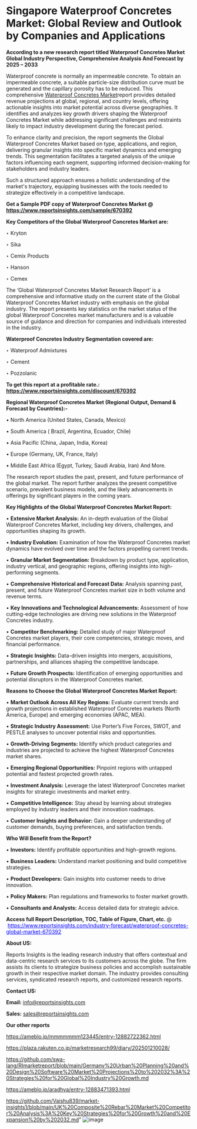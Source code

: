 # Singapore Waterproof Concretes Market: Global Review and Outlook by Companies and Applications

<strong>According to a new research report titled Waterproof Concretes Market Global Industry Perspective, Comprehensive Analysis And Forecast by 2025 – 2033</strong>

Waterproof concrete is normally an impermeable concrete. To obtain an impermeable concrete, a suitable particle-size distribution curve must be generated and the capillary porosity has to be reduced. This comprehensive <a href=https://www.reportsinsights.com/sample/670392>Waterproof Concretes Market</a>report provides detailed revenue projections at global, regional, and country levels, offering actionable insights into market potential across diverse geographies. It identifies and analyzes key growth drivers shaping the Waterproof Concretes Market while addressing significant challenges and restraints likely to impact industry development during the forecast period.

To enhance clarity and precision, the report segments the Global Waterproof Concretes Market based on type, applications, and region, delivering granular insights into specific market dynamics and emerging trends. This segmentation facilitates a targeted analysis of the unique factors influencing each segment, supporting informed decision-making for stakeholders and industry leaders.

Such a structured approach ensures a holistic understanding of the market's trajectory, equipping businesses with the tools needed to strategize effectively in a competitive landscape.

<strong>Get a Sample PDF copy of Waterproof Concretes Market </strong><strong>@<a href=https://www.reportsinsights.com/sample/670392 style=color:#0000ff;> https://www.reportsinsights.com/sample/670392</a></strong></font>

<strong>Key Competitors of the Global Waterproof Concretes Market are:</strong>

‣ Kryton

‣ Sika

‣ Cemix Products

‣ Hanson

‣ Cemex

The ‘Global Waterproof Concretes Market Research Report’ is a comprehensive and informative study on the current state of the Global Waterproof Concretes Market industry with emphasis on the global industry. The report presents key statistics on the market status of the global Waterproof Concretes market manufacturers and is a valuable source of guidance and direction for companies and individuals interested in the industry.

<strong>Waterproof Concretes Industry Segmentation covered are:</strong>

‣ Waterproof Admixtures

‣ Cement

‣ Pozzolanic

<strong>To get this report at a profitable rate.: <a href=https://www.reportsinsights.com/discount/670392 style=color:#0000ff;>https://www.reportsinsights.com/discount/670392</a></strong></font>

<strong>Regional Waterproof Concretes Market (Regional Output, Demand &amp; Forecast by Countries):-</strong>

• North America (United States, Canada, Mexico)

• South America ( Brazil, Argentina, Ecuador, Chile)

• Asia Pacific (China, Japan, India, Korea)

• Europe (Germany, UK, France, Italy)

• Middle East Africa (Egypt, Turkey, Saudi Arabia, Iran) And More.

The research report studies the past, present, and future performance of the global market. The report further analyzes the present competitive scenario, prevalent business models, and the likely advancements in offerings by significant players in the coming years.

<strong>Key Highlights of the Global Waterproof Concretes Market Report:</strong>

• <strong>Extensive Market Analysis:</strong> An in-depth evaluation of the Global Waterproof Concretes Market, including key drivers, challenges, and opportunities shaping its growth.

• <strong>Industry Evolution:</strong> Examination of how the Waterproof Concretes market dynamics have evolved over time and the factors propelling current trends.

• <strong>Granular Market Segmentation:</strong> Breakdown by product type, application, industry vertical, and geographic regions, offering insights into high-performing segments.

• <strong>Comprehensive Historical and Forecast Data:</strong> Analysis spanning past, present, and future Waterproof Concretes market size in both volume and revenue terms.

• <strong>Key Innovations and Technological Advancements:</strong> Assessment of how cutting-edge technologies are driving new solutions in the Waterproof Concretes industry.

• <strong>Competitor Benchmarking:</strong> Detailed study of major Waterproof Concretes market players, their core competencies, strategic moves, and financial performance.

• <strong>Strategic Insights:</strong> Data-driven insights into mergers, acquisitions, partnerships, and alliances shaping the competitive landscape.

• <strong>Future Growth Prospects:</strong> Identification of emerging opportunities and potential disruptors in the Waterproof Concretes market.

<strong>Reasons to Choose the Global Waterproof Concretes Market Report:</strong>

• <strong>Market Outlook Across All Key Regions:</strong> Evaluate current trends and growth projections in established Waterproof Concretes markets (North America, Europe) and emerging economies (APAC, MEA).

• <strong>Strategic Industry Assessment:</strong> Use Porter’s Five Forces, SWOT, and PESTLE analyses to uncover potential risks and opportunities.

• <strong>Growth-Driving Segments:</strong> Identify which product categories and industries are projected to achieve the highest Waterproof Concretes market shares.

• <strong>Emerging Regional Opportunities:</strong> Pinpoint regions with untapped potential and fastest projected growth rates.

• <strong>Investment Analysis:</strong> Leverage the latest Waterproof Concretes market insights for strategic investments and market entry.

• <strong>Competitive Intelligence:</strong> Stay ahead by learning about strategies employed by industry leaders and their innovation roadmaps.

• <strong>Customer Insights and Behavior:</strong> Gain a deeper understanding of customer demands, buying preferences, and satisfaction trends.

<strong>Who Will Benefit from the Report?</strong>

• <strong>Investors:</strong> Identify profitable opportunities and high-growth regions.

• <strong>Business Leaders:</strong> Understand market positioning and build competitive strategies.

• <strong>Product Developers:</strong> Gain insights into customer needs to drive innovation.

• <strong>Policy Makers:</strong> Plan regulations and frameworks to foster market growth.

• <strong>Consultants and Analysts:</strong> Access detailed data for strategic advice.
</ul>
<strong>Access full Report Description, TOC, Table of Figure, Chart, etc. </strong>@  <a href=https://www.reportsinsights.com/industry-forecast/waterproof-concretes-global-market-670392 style=color:#0000ff;>https://www.reportsinsights.com/industry-forecast/waterproof-concretes-global-market-670392</a></font>

<strong><strong>About US</strong>:</strong>

Reports Insights is the leading research industry that offers contextual and data-centric research services to its customers across the globe. The firm assists its clients to strategize business policies and accomplish sustainable growth in their respective market domain. The industry provides consulting services, syndicated research reports, and customized research reports.

<strong>Contact US:</strong>

<p class=""""><b>Email:</b> <a href=mailto:info@reportsinsights.com>info@reportsinsights.com</a></p>
<p class=""""><b>Sales:</b> <a href=mailto:sales@reportsinsights.com>sales@reportsinsights.com</a></p>

<strong>Our other reports</strong>

<a href=https://ameblo.jp/mmmmmmm123445/entry-12882722362.html>https://ameblo.jp/mmmmmmm123445/entry-12882722362.html</a>

<a href=https://plaza.rakuten.co.jp/marketresearch99/diary/202501210028/>https://plaza.rakuten.co.jp/marketresearch99/diary/202501210028/</a>

<a href=https://github.com/swa-lang/RImarketreport/blob/main/Germany%20Urban%20Planning%20and%20Design%20Software%20Market%20Projections%20to%202032%3A%20Strategies%20for%20Global%20Industry%20Growth.md>https://github.com/swa-lang/RImarketreport/blob/main/Germany%20Urban%20Planning%20and%20Design%20Software%20Market%20Projections%20to%202032%3A%20Strategies%20for%20Global%20Industry%20Growth.md</a>

<a href=https://ameblo.jp/aradhya/entry-12883471393.html>https://ameblo.jp/aradhya/entry-12883471393.html</a>

<a href=https://github.com/Vaishu839/market-insights1/blob/main/UK%20Composite%20Rebar%20Market%20Competitor%20Analysis%3A%20Key%20Strategies%20for%20Growth%20and%20Expansion%20by%202032.md>https://github.com/Vaishu839/market-insights1/blob/main/UK%20Composite%20Rebar%20Market%20Competitor%20Analysis%3A%20Key%20Strategies%20for%20Growth%20and%20Expansion%20by%202032.md</a>"
![image](https://github.com/user-attachments/assets/e2f32bfb-f67a-4273-a01e-229f4c642844)
